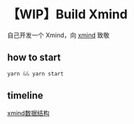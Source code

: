# 【WIP】Build Xmind

自己开发一个 Xmind，向 [xmind](https://www.xmind.net/) 致敬

## how to start

```s
yarn && yarn start
```

## timeline

[xmind数据结构](docs/000-xmind-data-structure.md)